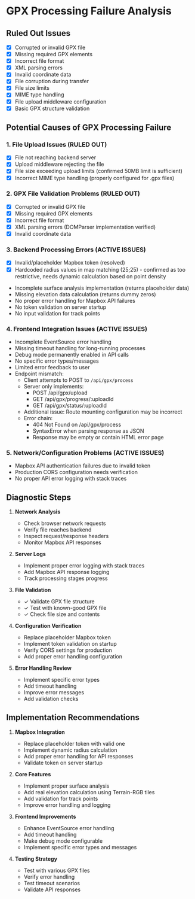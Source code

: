 # GPX Processing Failure Analysis

## Ruled Out Issues
- [x] Corrupted or invalid GPX file
- [x] Missing required GPX elements
- [x] Incorrect file format
- [x] XML parsing errors
- [x] Invalid coordinate data
- [x] File corruption during transfer
- [x] File size limits
- [x] MIME type handling
- [x] File upload middleware configuration
- [x] Basic GPX structure validation

## Potential Causes of GPX Processing Failure

### 1. File Upload Issues (RULED OUT)
- [x] File not reaching backend server
- [x] Upload middleware rejecting the file
- [x] File size exceeding upload limits (confirmed 50MB limit is sufficient)
- [x] Incorrect MIME type handling (properly configured for .gpx files)

### 2. GPX File Validation Problems (RULED OUT)
- [x] Corrupted or invalid GPX file
- [x] Missing required GPX elements
- [x] Incorrect file format
- [x] XML parsing errors (DOMParser implementation verified)
- [x] Invalid coordinate data

### 3. Backend Processing Errors (ACTIVE ISSUES)
- [x] Invalid/placeholder Mapbox token (resolved)
- [x] Hardcoded radius values in map matching (25;25) - confirmed as too restrictive, needs dynamic calculation based on point density
- Incomplete surface analysis implementation (returns placeholder data)
- Missing elevation data calculation (returns dummy zeros)
- No proper error handling for Mapbox API failures
- No token validation on server startup
- No input validation for track points

### 4. Frontend Integration Issues (ACTIVE ISSUES)
- Incomplete EventSource error handling
- Missing timeout handling for long-running processes
- Debug mode permanently enabled in API calls
- No specific error types/messages
- Limited error feedback to user
- Endpoint mismatch: 
  - Client attempts to POST to `/api/gpx/process`
  - Server only implements:
    - POST /api/gpx/upload
    - GET /api/gpx/progress/:uploadId
    - GET /api/gpx/status/:uploadId
  - Additional issue: Route mounting configuration may be incorrect
  - Error chain:
    - 404 Not Found on /api/gpx/process
    - SyntaxError when parsing response as JSON
    - Response may be empty or contain HTML error page

### 5. Network/Configuration Problems (ACTIVE ISSUES)
- Mapbox API authentication failures due to invalid token
- Production CORS configuration needs verification
- No proper API error logging with stack traces

## Diagnostic Steps

1. **Network Analysis**
   - Check browser network requests
   - Verify file reaches backend
   - Inspect request/response headers
   - Monitor Mapbox API responses

2. **Server Logs**
   - Implement proper error logging with stack traces
   - Add Mapbox API response logging
   - Track processing stages progress

3. **File Validation**
   - ✓ Validate GPX file structure
   - ✓ Test with known-good GPX file
   - ✓ Check file size and contents

4. **Configuration Verification**
   - Replace placeholder Mapbox token
   - Implement token validation on startup
   - Verify CORS settings for production
   - Add proper error handling configuration

5. **Error Handling Review**
   - Implement specific error types
   - Add timeout handling
   - Improve error messages
   - Add validation checks

## Implementation Recommendations

1. **Mapbox Integration**
   - Replace placeholder token with valid one
   - Implement dynamic radius calculation
   - Add proper error handling for API responses
   - Validate token on server startup

2. **Core Features**
   - Implement proper surface analysis
   - Add real elevation calculation using Terrain-RGB tiles
   - Add validation for track points
   - Improve error handling and logging

3. **Frontend Improvements**
   - Enhance EventSource error handling
   - Add timeout handling
   - Make debug mode configurable
   - Implement specific error types and messages

4. **Testing Strategy**
   - Test with various GPX files
   - Verify error handling
   - Test timeout scenarios
   - Validate API responses
